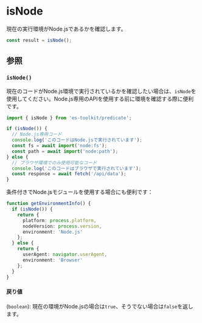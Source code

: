 # isNode

現在の実行環境がNode.jsであるかを確認します。

```typescript
const result = isNode();
```

## 参照

### `isNode()`

現在のコードがNode.js環境で実行されているかを確認したい場合は、`isNode`を使用してください。Node.js専用のAPIを使用する前に環境を確認する際に便利です。

```typescript
import { isNode } from 'es-toolkit/predicate';

if (isNode()) {
  // Node.js専用コード
  console.log('このコードはNode.jsで実行されています');
  const fs = await import('node:fs');
  const path = await import('node:path');
} else {
  // ブラウザ環境でのみ使用可能なコード
  console.log('このコードはブラウザで実行されています');
  const response = await fetch('/api/data');
}
```

条件付きでNode.jsモジュールを使用する場合にも便利です：

```typescript
function getEnvironmentInfo() {
  if (isNode()) {
    return {
      platform: process.platform,
      nodeVersion: process.version,
      environment: 'Node.js'
    };
  } else {
    return {
      userAgent: navigator.userAgent,
      environment: 'Browser'
    };
  }
}
```

#### 戻り値

(`boolean`): 現在の環境がNode.jsの場合は`true`、そうでない場合は`false`を返します。
